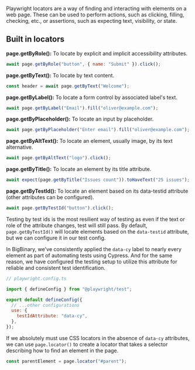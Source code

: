 Playwright locators are a way of finding and interacting with elements on a web page. These can be used to perform actions, such as clicking, filling, checking, etc., or assertions, such as expecting text, visibility, or state.

## Built in locators

**page.getByRole():** To locate by explicit and implicit accessibility attributes.

```js
await page.getByRole("button", { name: "Submit" }).click();
```

**page.getByText():** To locate by text content.

```js
const header = await page.getByText("Welcome");
```

**page.getByLabel():** To locate a form control by associated label's text.

```js
await page.getByLabel("Email").fill("oliver@example.com");
```

**page.getByPlaceholder():** To locate an input by placeholder.

```js
await page.getByPlaceholder("Enter email").fill("oliver@example.com");
```

**page.getByAltText():** To locate an element, usually image, by its text alternative.

```js
await page.getByAltText("logo").click();
```

**page.getByTitle():** To locate an element by its title attribute.

```js
await expect(page.getByTitle("Issues count")).toHaveText("25 issues");
```

**page.getByTestId():** To locate an element based on its data-testid attribute (other attributes can be configured).

```js
await page.getByTestId("button").click();
```

Testing by test ids is the most resilient way of testing as even if the text or role of the attribute changes, test will still pass.
By default, `page.getByTestId()` will locate elements based on the `data-testid` attribute, but we can configure it in our test config.

In BigBinary, we've consistently applied the `data-cy` label to nearly every element as part of automating tests using Cypress. And for the same reason, we have configured the testing setup to utilize this attribute for reliable and consistent test identification.

```js
// playwright.config.ts

import { defineConfig } from "@playwright/test";

export default defineConfig({
  // ...other configurations
  use: {
    testIdAttribute: "data-cy",
  },
});
```

If we absolutely must use CSS locators in the absence of `data-cy` attributes, we can use `page.locator()` to create a locator that takes a selector describing how to find an element in the page.

```js
const parentElement = page.locator("#parent");
```
